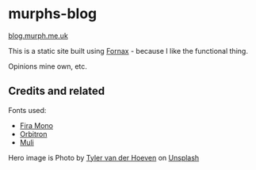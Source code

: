 # murphs-blog

[blog.murph.me.uk](http://blog.murph.me.uk)

This is a static site built using [Fornax](https://github.com/ionide/Fornax) - because I like the functional thing.

Opinions mine own, etc.

## Credits and related

Fonts used:

* [Fira Mono](https://fonts.google.com/specimen/Fira+Mono)
* [Orbitron](https://fonts.google.com/specimen/Orbitron)
* [Muli](https://fonts.google.com/specimen/Muli)

Hero image is Photo by [Tyler van der Hoeven](https://unsplash.com/@tyvdh?utm_source=unsplash&utm_medium=referral&utm_content=creditCopyText) on [Unsplash](https://unsplash.com/)